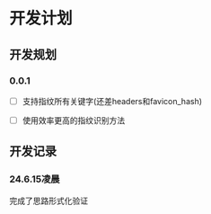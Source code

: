 # 开发计划

## 开发规划

### 0.0.1

- [ ] 支持指纹所有关键字(还差headers和favicon_hash)

- [ ] 使用效率更高的指纹识别方法



## 开发记录

### 24.6.15凌晨

完成了思路形式化验证